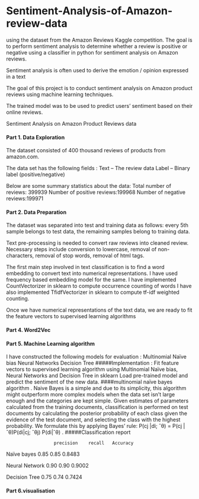 # Sentiment-Analysis-of-Amazon-review-data

using the dataset  from the Amazon Reviews Kaggle competition. The goal is to perform
sentiment analysis to determine whether a review is positive or negative using a classifier in python for sentiment analysis on Amazon reviews. 

Sentiment analysis is often used to derive the emotion / opinion expressed in a text

The goal of this project is to conduct sentiment analysis on Amazon product reviews using machine learning techniques.

 The trained model was to be used to predict users’ sentiment based on their online reviews.



Sentiment Analysis on Amazon Product Reviews data
#### Part 1. Data Exploration
The dataset consisted of 400 thousand reviews of products from amazon.com.

The data set has the following fields :
Text – The review data 
Label – Binary label (positive/negative)

Below are some summary statistics about the data:
Total number of reviews: 399939
Number of positive reviews:199968
Number of negative reviews:199971

#### Part 2. Data Preparation
The dataset was separated into test and training data as follows: every 5th sample belongs to test data, the remaining samples belong to training data.

Text pre-processing is needed to convert raw reviews into cleaned review. Necessary steps include conversion to lowercase, removal of non-characters, removal of stop words, removal of html tags.

The first main step involved in text classification is to find a word embedding to convert text into numerical representations. I have used frequency based embedding model for the same.
I have implemented CountVectorizer​ in sklearn to compute occurrence counting of words
I have also implemented TfidfVectorizer​ in sklearn to compute tf-idf weighted counting. 

Once we have numerical representations of the text data, we are ready to fit the feature vectors to supervised learning algorithms
#### Part 4. Word2Vec
#### Part 5. Machine Learning algorithm
I have constructed the following models for evaluation :
Multinomial Naïve bias
Neural Networks
Decision Tree
#####Implementation :
Fit feature vectors to supervised learning algorithm using Multinomial Naïve bias, Neural Networks and Decision Tree in sklearn
Load pre-trained model and predict the sentiment of the new data.
####multinomial naïve bayes algorithm .
Naive Bayes is a simple and due to its simplicity, this algorithm might outperform more complex models when the data set isn’t large enough and the categories are kept simple.
Given estimates of parameters calculated from the training documents, classification is performed on test documents by calculating the posterior probability of each class given the evidence of the test document, and selecting the class with the highest probability. 
We formulate this by applying Bayes’ rule:
 P(cj |di; ˆθ) = P(cj |ˆθ)P(di|cj; ˆθj) P(di|ˆθ) . 
#####Classification report 


     			      precision    recall  	Accuracy
Naïve bayes    	0.85   	   	 0.85     0.8483

Neural Network	0.90     		 0.90	    0.9002

Decision Tree	  0.75      	 0.74 	  0.7424
#### Part 6.visualisation
